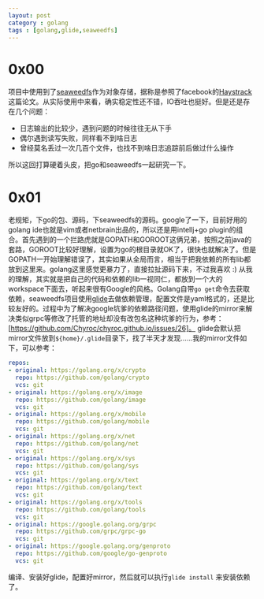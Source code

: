 ```yaml
---
layout: post
category : golang
tags : [golang,glide,seaweedfs]
---
```

# 0x00
项目中使用到了[seaweedfs](https://github.com/chrislusf/seaweedfs)作为对象存储，据称是参照了facebook的[Haystrack](https://www.usenix.org/legacy/event/osdi10/tech/full_papers/Beaver.pdf)这篇论文。从实际使用中来看，确实稳定性还不错，IO吞吐也挺好。但是还是存在几个问题：
+ 日志输出的比较少，遇到问题的时候往往无从下手
+ 偶尔遇到读写失败，同样看不到啥日志
+ 曾经莫名丢过一次几百个文件，也找不到啥日志追踪前后做过什么操作

所以这回打算硬着头皮，把go和seaweedfs一起研究一下。

# 0x01
老规矩，下go的包、源码，下seaweedfs的源码。google了一下，目前好用的golang ide也就是vim或者netbrain出品的，所以还是用intellj+go plugin的组合。首先遇到的一个拦路虎就是GOPATH和GOROOT这俩兄弟，按照之前java的套路，GOROOT比较好理解，设置为go的根目录就OK了，很快也就解决了。但是GOPATH一开始理解错误了，其实如果从全局而言，相当于把我依赖的所有lib都放到这里来。golang这里感觉更暴力了，直接拉扯源码下来，不过我喜欢 :)   从我的理解，其实就是把自己的代码和依赖的lib一视同仁，都放到一个大的workspace下面去，听起来很有Google的风格。Golang自带`go get`命令去获取依赖，seaweedfs项目使用[glide](https://github.com/bumptech/glide)去做依赖管理，配置文件是yaml格式的，还是比较友好的。过程中为了解决google坑爹的依赖路径问题，使用glide的mirror来解决类似grpc等修改了托管的地址却没有改包名这种坑爹的行为，参考：[https://github.com/Chyroc/chyroc.github.io/issues/26]。 glide会默认把mirror文件放到`${home}/.glide`目录下，找了半天才发现……我的mirror文件如下，可以参考：
```yaml
repos:
- original: https://golang.org/x/crypto
  repo: https://github.com/golang/crypto
  vcs: git
- original: https://golang.org/x/image
  repo: https://github.com/golang/image
  vcs: git
- original: https://golang.org/x/mobile
  repo: https://github.com/golang/mobile
  vcs: git
- original: https://golang.org/x/net
  repo: https://github.com/golang/net
  vcs: git
- original: https://golang.org/x/sys
  repo: https://github.com/golang/sys
  vcs: git
- original: https://golang.org/x/text
  repo: https://github.com/golang/text
  vcs: git
- original: https://golang.org/x/tools
  repo: https://github.com/golang/tools
  vcs: git
- original: https://google.golang.org/grpc
  repo: https://github.com/grpc/grpc-go
  vcs: git
- original: https://google.golang.org/genproto
  repo: https://github.com/google/go-genproto
  vcs: git
```
编译、安装好glide，配置好mirror，然后就可以执行`glide install` 来安装依赖了。
